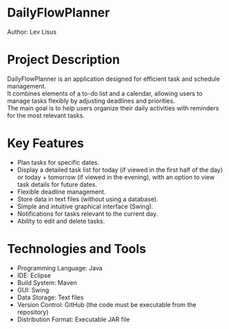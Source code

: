 # DailyFlowPlanner  
Author:  Lev Lisus  

# Project Description
DailyFlowPlanner is an application designed for efficient task and schedule management.  
It combines elements of a to-do list and a calendar, allowing users to manage tasks flexibly by adjusting deadlines and priorities.  
The main goal is to help users organize their daily activities with reminders for the most relevant tasks.  

# Key Features  
- Plan tasks for specific dates.  
- Display a detailed task list for today (if viewed in the first half of the day) or today + tomorrow (if viewed in the evening), with an option to view task details for future dates.    
- Flexible deadline management.  
- Store data in text files (without using a database).  
- Simple and intuitive graphical interface (Swing).  
- Notifications for tasks relevant to the current day.  
- Ability to edit and delete tasks.  

# Technologies and Tools  
- Programming Language: Java  
- IDE: Eclipse  
- Build System: Maven  
- GUI: Swing  
- Data Storage: Text files  
- Version Control: GitHub (the code must be executable from the repository)  
- Distribution Format: Executable JAR file  
